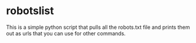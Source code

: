 # robotslist
This is a simple python script that pulls all the robots.txt file and prints them out as urls that you can use for other commands. 
